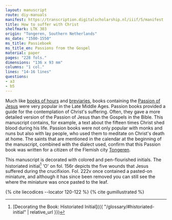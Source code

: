 ```yaml
---
layout: manuscript
route: diy-manuals
manifest: https://transcription.digitalscholarship.nl/iiif/5/manifest
title: How to suffer with Christ
shelfmark: LTK 303
origin: "Tongeren, Southern Netherlands"
ms_date: "1500-1550"
ms_title: Passieboek
ms_title_en: Passions from the Gospel
material: paper
pages: "228 fols."
dimensions: "136 x 93 mm"
columns: "1 col."
lines: "14-16 lines"
questions:
- a3
- b5
---
```


Much like [books of hours](https://en.wikipedia.org/wiki/Book_of_hours)
and [breviaries](https://en.wikipedia.org/wiki/Breviary), books
containing the [Passion of
Jesus](https://en.wikipedia.org/wiki/The_gospel) were very popular in
the Late Middle Ages. Passion books provided a guide for the
contemplation of Christ's suffering. Often, they gave a more detailed
version of the Passion of Jesus than the Gospels in the Bible. This
manuscript contains, for example, a text about the fifteen times Christ
shed blood during his life. Passion books were not only popular with
monks and nuns but also with lay people, who used them to meditate on
Christ's death at home. The saints that are mentioned in the calendar at
the beginning of the manuscript, combined with the dialect used, confirm
that this Passion book was written for a citizen of the Flemish city
[Tongeren](https://en.wikipedia.org/wiki/Tongeren).

This manuscript is decorated with colored and pen-flourished initials.
The historiated initial[^1] 'O' on fol. 156r depicts the five wounds that
Jesus suffered during the crucifixion. Fol. 222v once contained a
pasted-on miniature, and although it has since been removed you can
still see the where the miniature was once pasted to the leaf.

[^1]: [Decorating the Book: Historiated Initial]({{ "/glossary/#historiated-initial" | relative_url }})

{% cite liecodices --locator 120-122 %}
{% cite gumillustrated %}
